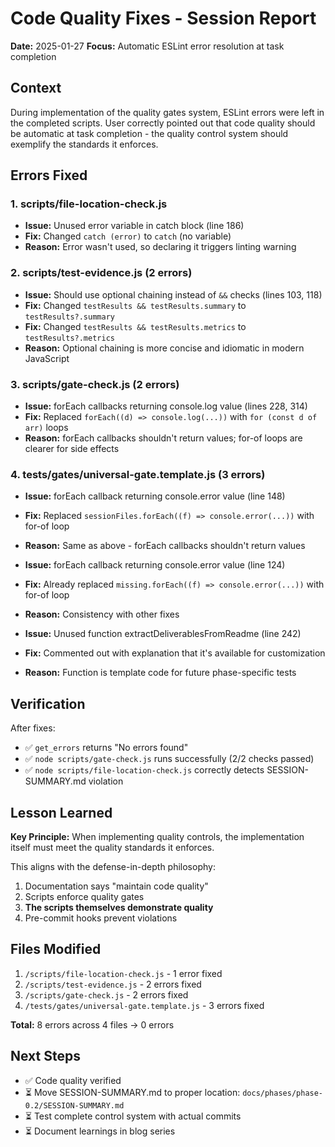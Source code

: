 # Code Quality Fixes - Session Report

**Date:** 2025-01-27
**Focus:** Automatic ESLint error resolution at task completion

## Context

During implementation of the quality gates system, ESLint errors were left in the completed scripts. User correctly pointed out that code quality should be automatic at task completion - the quality control system should exemplify the standards it enforces.

## Errors Fixed

### 1. scripts/file-location-check.js

- **Issue:** Unused error variable in catch block (line 186)
- **Fix:** Changed `catch (error)` to `catch` (no variable)
- **Reason:** Error wasn't used, so declaring it triggers linting warning

### 2. scripts/test-evidence.js (2 errors)

- **Issue:** Should use optional chaining instead of `&&` checks (lines 103, 118)
- **Fix:** Changed `testResults && testResults.summary` to `testResults?.summary`
- **Fix:** Changed `testResults && testResults.metrics` to `testResults?.metrics`
- **Reason:** Optional chaining is more concise and idiomatic in modern JavaScript

### 3. scripts/gate-check.js (2 errors)

- **Issue:** forEach callbacks returning console.log value (lines 228, 314)
- **Fix:** Replaced `forEach((d) => console.log(...))` with `for (const d of arr)` loops
- **Reason:** forEach callbacks shouldn't return values; for-of loops are clearer for side effects

### 4. tests/gates/universal-gate.template.js (3 errors)

- **Issue:** forEach callback returning console.error value (line 148)
- **Fix:** Replaced `sessionFiles.forEach((f) => console.error(...))` with for-of loop
- **Reason:** Same as above - forEach callbacks shouldn't return values

- **Issue:** forEach callback returning console.error value (line 124)  
- **Fix:** Already replaced `missing.forEach((f) => console.error(...))` with for-of loop
- **Reason:** Consistency with other fixes

- **Issue:** Unused function extractDeliverablesFromReadme (line 242)
- **Fix:** Commented out with explanation that it's available for customization
- **Reason:** Function is template code for future phase-specific tests

## Verification

After fixes:

- ✅ `get_errors` returns "No errors found"
- ✅ `node scripts/gate-check.js` runs successfully (2/2 checks passed)
- ✅ `node scripts/file-location-check.js` correctly detects SESSION-SUMMARY.md violation

## Lesson Learned

**Key Principle:** When implementing quality controls, the implementation itself must meet the quality standards it enforces.

This aligns with the defense-in-depth philosophy:

1. Documentation says "maintain code quality"
2. Scripts enforce quality gates
3. **The scripts themselves demonstrate quality**
4. Pre-commit hooks prevent violations

## Files Modified

1. `/scripts/file-location-check.js` - 1 error fixed
2. `/scripts/test-evidence.js` - 2 errors fixed  
3. `/scripts/gate-check.js` - 2 errors fixed
4. `/tests/gates/universal-gate.template.js` - 3 errors fixed

**Total:** 8 errors across 4 files → 0 errors

## Next Steps

- ✅ Code quality verified
- ⏳ Move SESSION-SUMMARY.md to proper location: `docs/phases/phase-0.2/SESSION-SUMMARY.md`
- ⏳ Test complete control system with actual commits
- ⏳ Document learnings in blog series
